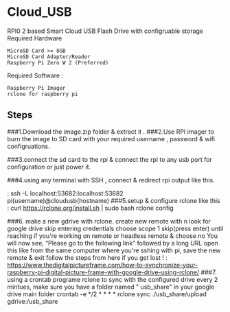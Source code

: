 # Cloud_USB
RPI0 2 based Smart Cloud USB Flash Drive with configruable storage 
Required Hardware

    MicroSD Card >= 8GB
    MicroSD Card Adapter/Reader
    Raspberry Pi Zero W 2 (Preferred) 

Required Software :

    Raspberry Pi Imager
    rclone for raspberry pi

## Steps
###1.Download the image.zip folder & extract it .
###2.Use RPI imager to burn the image to SD card with your required username , password & wifi configruations.

###3.connect the sd card to the rpi & connect the rpi to any usb port for configuration or just power it.

###4.using any terminal with SSH , connect & redirect rpi output like this.

: ssh -L localhost:53682:localhost:53682 pi(username)@cloudusb(hostname)
###5.setup & configure rclone like this :
curl https://rclone.org/install.sh | sudo bash
rclone config 

###6. make a new gdrive with rclone.
create new remote with n
look for google drive
skip entering credentials 
choose scope 1
skip(press enter) until reaching if you're working on remote or headless remote & choose no
You will now see, “Please go to the following link” followed by a long URL open this like from the same computer where you're sshing with pi, 
save the new remote & exit
follow the steps from here if you get lost ! : https://www.thedigitalpictureframe.com/how-to-synchronize-your-raspberry-pi-digital-picture-frame-with-google-drive-using-rclone/
###7. using a crontab programe rclone to sync with the configured drive every 2 mintues, make sure you have a folder named " usb_share" in your google drive main folder 
crontab -e
*/2 * * * * rclone sync ./usb_share/upload gdrive:/usb_share
